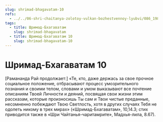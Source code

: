 ```yaml
---
slug: shrimad-bhagavatam-10
refs:
  - ../../06-shri-chaitanya-zolotoy-vulkan-bozhestvennoy-lyubvi/086_1982-02-18-a5_sridharmj_sokrovenniy_dar_mahaprabhu.md
tags:
  - title: Шримад-Бхагаватам
    slug: shrimad-bhagavatam
  - title: Шримад-Бхагаватам 10
    slug: shrimad-bhagavatam-10
---
```


# Шримад-Бхагаватам 10

[Рамананда Рай продолжает:] «Те, кто, даже держась за свое прочное социальное положение, отбрасывают процесс умозрительного познания и своими телом, словами и умом выказывают все почтение описаниям Твоей Личности и деяний, посвящая свои жизни этим рассказам, которые произносишь Ты сам и Твои чистые преданные, несомненно побеждают Твою Светлость, хотя в других случаях Тебя не одолеть никому в трех мирах» («Шримад-Бхагаватам», 10,14.3; стих приводится также в «Шри Чайтанья-чаритамрите», Мадхья-лила, 8.67).


